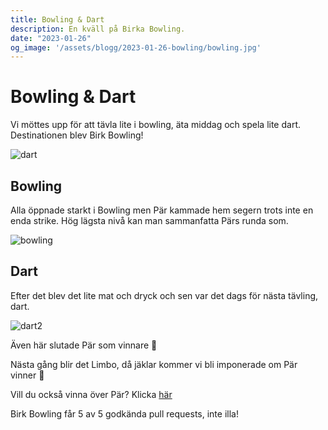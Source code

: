 ```yaml
---
title: Bowling & Dart
description: En kväll på Birka Bowling.
date: "2023-01-26"
og_image: '/assets/blogg/2023-01-26-bowling/bowling.jpg'
---
```


# Bowling & Dart

Vi möttes upp för att tävla lite i bowling, äta middag och spela lite dart. Destinationen blev Birk Bowling!

![dart](/assets/blogg/2023-01-26-bowling/birka-bowling-dart.jpg)

## Bowling

Alla öppnade starkt i Bowling men Pär kammade hem segern trots inte en enda strike. Hög lägsta nivå kan man sammanfatta
Pärs runda som.

![bowling](/assets/blogg/2023-01-26-bowling/dart.jpeg)

## Dart

Efter det blev det lite mat och dryck och sen var det dags för nästa tävling, dart.

![dart2](/assets/blogg/2023-01-26-bowling/dart2.webp)

Även här slutade Pär som vinnare 🤯

Nästa gång blir det Limbo, då jäklar kommer vi bli imponerade om Pär vinner 🤣

Vill du också vinna över Pär? Klicka [här](/karriar)

Birk Bowling får 5 av 5 godkända pull requests, inte illa!

